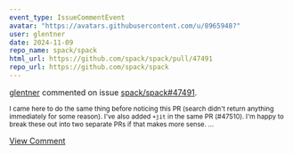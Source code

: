 ```yaml
---
event_type: IssueCommentEvent
avatar: "https://avatars.githubusercontent.com/u/8965948?"
user: glentner
date: 2024-11-09
repo_name: spack/spack
html_url: https://github.com/spack/spack/pull/47491
repo_url: https://github.com/spack/spack
---
```


<a href='https://github.com/glentner' target='_blank'>glentner</a> commented on issue <a href='https://github.com/spack/spack/pull/47491' target='_blank'>spack/spack#47491</a>.

<small>I came here to do the same thing before noticing this PR (search didn't return anything immediately for some reason). I've also added `+jit` in the same PR (#47510). I'm happy to break these out into two separate PRs if that makes more sense....</small>

<a href='https://github.com/spack/spack/pull/47491' target='_blank'>View Comment</a>